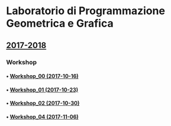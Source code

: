 # Laboratorio di Programmazione Geometrica e Grafica
## [2017-2018](http://www.dia.uniroma3.it/~paoluzzi/web/did/labgrafica/2018/index.html)

### Workshop

#### • [Workshop_00 (2017-10-16)](https://github.com/blackjack-ad/ggpl/blob/master/2017-10-16/workshop_00.ipynb)

#### • [Workshop_01 (2017-10-23)](https://github.com/blackjack-ad/ggpl/blob/master/2017-10-23/workshop_01.ipynb)

#### • [Workshop_02 (2017-10-30)](https://github.com/blackjack-ad/ggpl/blob/master/2017-10-30/Workshop_02.ipynb)

#### • [Workshop_04 (2017-11-06)](https://github.com/blackjack-ad/ggpl/blob/master/2017-11-06/Workshop_03.ipynb)


